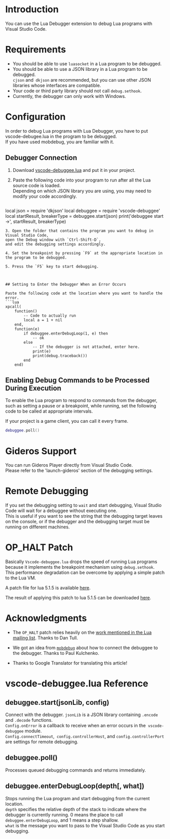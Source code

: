 # Introduction

You can use the Lua Debugger extension to debug Lua programs with Visual Studio Code.


# Requirements

- You should be able to use `luasocket` in a Lua program to be debugged.
- You should be able to use a JSON library in a Lua program to be debugged.  
`cjson` and` dkjson` are recommended, but you can use other JSON libraries whose interfaces are compatible.
- Your code or third party library should not call `debug.sethook`.
- Currently, the debugger can only work with Windows.



# Configuration

In order to debug Lua programs with Lua Debugger, you have to put vscode-debugee.lua in the program to be debugged.  
If you have used mobdebug, you are familiar with it.



## Debugger Connection

1. Download [vscode-debuggee.lua](https://github.com/lee-seungjae/VSCodeLuaDebug/blob/master/debugee/vscode-debuggee.lua) and put it in your project.

2. Paste the following code into your program to run after all the Lua source code is loaded.  
Depending on which JSON library you are using, you may need to modify your code accordingly.
    ```lua
local json = require 'dkjson'
local debuggee = require 'vscode-debuggee'
local startResult, breakerType = debuggee.start(json)
print('debuggee start ->', startResult, breakerType)
```
3. Open the folder that contains the program you want to debug in Visual Studio Code,
open the Debug window with `Ctrl-Shift-D`,
and edit the debugging settings accordingly.

4. Set the breakpoint by pressing `F9` at the appropriate location in the program to be debugged.

5. Press the `F5` key to start debugging.



## Setting to Enter the Debugger When an Error Occurs

Paste the following code at the location where you want to handle the error.
```lua
xpcall(
    function()
        -- Code to actually run
        local a = 1 + nil
    end,
    function(e)
        if debuggee.enterDebugLoop(1, e) then
            -- ok
        else
            -- If the debugger is not attached, enter here.
            print(e)
            print(debug.traceback())
        end
    end)
```


## Enabling Debug Commands to be Processed During Execution

To enable the Lua program to respond to commands from the debugger, such as setting a pause or a breakpoint, while running, set the following code to be called at appropriate intervals.

If your project is a game client, you can call it every frame.
```lua
debuggee.poll()
```

# Gideros Support

You can run Gideros Player directly from Visual Studio Code.  
Please refer to the 'launch-gideros' section of the debugging settings.


# Remote Debugging

If you set the debugging setting to `wait` and start debugging, Visual Studio Code will wait for a debuggee without executing one.  
This is useful if you want to see the string that the debugging target leaves on the console, or if the debugger and the debugging target must be running on different machines.


# OP_HALT Patch

Basically `Vscode-debuggee.lua` drops the speed of running Lua programs because it implements the breakpoint mechanism using `debug.sethook`.  
This performance degradation can be overcome by applying a simple patch to the Lua VM.

A patch file for lua 5.1.5 is available [here](https://github.com/lee-seungjae/lua-5.1.5-op_halt/blob/master/op_halt.patch).

The result of applying this patch to lua 5.1.5 can be downloaded [here](https://github.com/lee-seungjae/lua-5.1.5-op_halt).



# Acknowledgments

- The `OP_HALT` patch relies heavily on the [work mentioned in the Lua mailing list](http://lua-users.org/lists/lua-l/2010-09/msg00989.html). Thanks to Dan Tull.

- We got an idea from [`mobdebug`](https://github.com/pkulchenko/MobDebug) about how to connect the debuggee to the debugger. Thanks to Paul Kulchenko.

- Thanks to Google Translator for translating this article!


# vscode-debuggee.lua Reference

## debuggee.start(jsonLib, config)
Connect with the debugger. `jsonLib` is a JSON library containing `.encode` and `.decode` functions.  
`Config.onError` is a callback to receive when an error occurs in the` vscode-debuggee` module.  
`Config.connectTimeout`,` config.controllerHost`, and `config.controllerPort` are settings for remote debugging.

## debuggee.poll()
Processes queued debugging commands and returns immediately.

## debuggee.enterDebugLoop(depth[, what])
Stops running the Lua program and start debugging from the current location.  
`depth` specifies the relative depth of the stack to indicate where the debugger is currently running. 0 means the place to call `debuggee.enterDebugLoop`, and 1 means a step shallow.  
`what` is the message you want to pass to the Visual Studio Code as you start debugging.  
